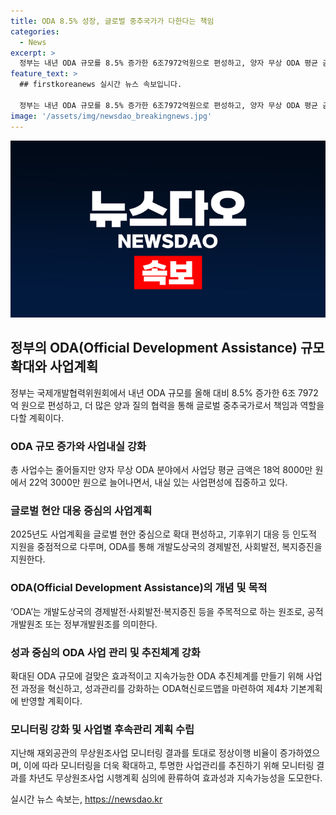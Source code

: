 ```yaml
---
title: ODA 8.5% 성장, 글로벌 중추국가가 다한다는 책임
categories:
  - News
excerpt: >
  정부는 내년 ODA 규모를 8.5% 증가한 6조7972억원으로 편성하고, 양자 무상 ODA 평균 금액을 22억3000만원으로 확대한다. 이를 통해 글로벌 중추국가로서 책임과 역할을 다해 나갈 계획이며, ODA혁신로드맵을 마련하여 지속가능한 ODA 추진체계를 만들어간다. 또한, 사업의 효과성과 지속가능성을 도모하기 위해 모니터링을 확대·강화하고, 사업계획은 최종 확정을 거쳐 진행된다.
feature_text: >
  ## firstkoreanews 실시간 뉴스 속보입니다.

  정부는 내년 ODA 규모를 8.5% 증가한 6조7972억원으로 편성하고, 양자 무상 ODA 평균 금액을 22억3000만원으로 확대한다. 이를 통해 글로벌 중추국가로서 책임과 역할을 다해 나갈 계획이며, ODA혁신로드맵을 마련하여 지속가능한 ODA 추진체계를 만들어간다. 또한, 사업의 효과성과 지속가능성을 도모하기 위해 모니터링을 확대·강화하고, 사업계획은 최종 확정을 거쳐 진행된다.
image: '/assets/img/newsdao_breakingnews.jpg'
---
```


<p><img src="/assets/img/newsdao_breakingnews.jpg" alt="firstkoreanews 속보" /></p>

<h2 data-ke-size="size26">정부의 ODA(Official Development Assistance) 규모 확대와 사업계획</h2>

<p data-ke-size="size16">정부는 국제개발협력위원회에서 내년 ODA 규모를 올해 대비 8.5% 증가한 6조 7972억 원으로 편성하고, 더 많은 양과 질의 협력을 통해 글로벌 중추국가로서 책임과 역할을 다할 계획이다.</p>

<h3>ODA 규모 증가와 사업내실 강화</h3>

<p data-ke-size="size16">총 사업수는 줄어들지만 양자 무상 ODA 분야에서 사업당 평균 금액은 18억 8000만 원에서 22억 3000만 원으로 늘어나면서, 내실 있는 사업편성에 집중하고 있다.</p>

<h3>글로벌 현안 대응 중심의 사업계획</h3>

<p data-ke-size="size16">2025년도 사업계획을 글로벌 현안 중심으로 확대 편성하고, 기후위기 대응 등 인도적 지원을 중점적으로 다루며, ODA를 통해 개발도상국의 경제발전, 사회발전, 복지증진을 지원한다.</p>

<h3>ODA(Official Development Assistance)의 개념 및 목적</h3>

<p data-ke-size="size16">‘ODA’는 개발도상국의 경제발전·사회발전·복지증진 등을 주목적으로 하는 원조로, 공적개발원조 또는 정부개발원조를 의미한다.</p>

<h3>성과 중심의 ODA 사업 관리 및 추진체계 강화</h3>

<p data-ke-size="size16">확대된 ODA 규모에 걸맞은 효과적이고 지속가능한 ODA 추진체계를 만들기 위해 사업 전 과정을 혁신하고, 성과관리를 강화하는 ODA혁신로드맵을 마련하여 제4차 기본계획에 반영할 계획이다.</p>

<h3>모니터링 강화 및 사업별 후속관리 계획 수립</h3>

<p data-ke-size="size16">지난해 재외공관의 무상원조사업 모니터링 결과를 토대로 정상이행 비율이 증가하였으며, 이에 따라 모니터링을 더욱 확대하고, 투명한 사업관리를 추진하기 위해 모니터링 결과를 차년도 무상원조사업 시행계획 심의에 환류하여 효과성과 지속가능성을 도모한다.</p>
실시간 뉴스 속보는, <a href="https://newsdao.kr" rel="dofollow">https://newsdao.kr</a>


